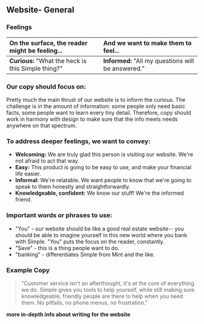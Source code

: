 ## Website- General

### Feelings

|On the surface, the reader might be feeling... | And we want to make them to feel... |
|:---------------|:---------------|
| **Curious:** "What the heck is this Simple thing?"| **Informed:** "All my questions will be answered."|

### Our copy should focus on:
Pretty much the main thrust of our website is to inform the curious. The challenge is in the amount of information: some people only need basic facts, some people want to learn every tiny detail. Therefore, copy should work in harmony with design to make sure that the info meets needs anywhere on that spectrum.

### To address deeper feelings, we want to convey:
- **Welcoming:** We are truly glad this person is visiting our website. We're not afraid to act that way.
- **Easy:** This product is going to be easy to use, and make your financial life easier.
- **Informal:** We're relatable. We want people to know that we're going to speak to them honestly and straightforwardly.
- **Knowledgeable, confident:** We know our stuff! We're the informed friend. 

### Important words or phrases to use:
- "You" - our website should be like a good real estate website-- you should be able to imagine yourself in this new world where you bank with Simple. "You" puts the focus on the reader, constantly.
- "Save" - this is a thing people want to do.
- "banking" - differentiates Simple from Mint and the like.

### **Example Copy**
> "Customer service isn't an afterthought, it's at the core of everything we do. Simple gives you tools to help yourself, while still making sure knowledgeable, friendly people are there to help when you need them. No pitfalls, no phone menus, no frustration."

**more in-depth info about writing for the website**